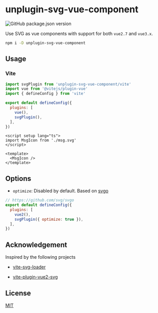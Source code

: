 # unplugin-svg-vue-component

![GitHub package.json version](https://img.shields.io/github/package-json/v/jaw52/unplugin-svg-vue-component?style=flat-square)

Use SVG as vue components with support for both `vue2.7` and `vue3.x`.

```bash
npm i -D unplugin-svg-vue-component
```

## Usage

### Vite

```js
import svgPlugin from 'unplugin-svg-vue-component/vite'
import vue from '@vitejs/plugin-vue'
import { defineConfig } from 'vite'

export default defineConfig({
  plugins: [
    vue(),
    svgPlugin(),
  ],
})
```

```vue
<script setup lang="ts">
import MsgIcon from './msg.svg'
</script>

<template>
  <MsgIcon />
</template>
```

## Options

- `optimize`: Disabled by default. Based on [svgo](https://github.com/svg/svgo)

```js
// https://github.com/svg/svgo
export default defineConfig({
  plugins: [
    vue2(),
    svgPlugin({ optimize: true }),
  ],
})
```

## Acknowledgement

Inspired by the following projects

- [vite-svg-loader](https://github.com/jpkleemans/vite-svg-loader)

- [vite-plugin-vue2-svg](https://github.com/pakholeung37/vite-plugin-vue2-svg)


## License

[MIT](LICENSE)

